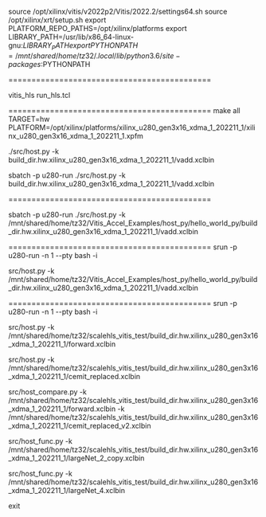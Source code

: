 source /opt/xilinx/vitis/v2022p2/Vitis/2022.2/settings64.sh
source /opt/xilinx/xrt/setup.sh
export PLATFORM_REPO_PATHS=/opt/xilinx/platforms
export LIBRARY_PATH=/usr/lib/x86_64-linux-gnu:$LIBRARY_PATH
export PYTHONPATH=/mnt/shared/home/tz32/.local/lib/python3.6/site-packages:$PYTHONPATH

============================================

vitis_hls run_hls.tcl

============================================
make all TARGET=hw PLATFORM=/opt/xilinx/platforms/xilinx_u280_gen3x16_xdma_1_202211_1/xilinx_u280_gen3x16_xdma_1_202211_1.xpfm


./src/host.py -k build_dir.hw.xilinx_u280_gen3x16_xdma_1_202211_1/vadd.xclbin

sbatch -p u280-run ./src/host.py -k build_dir.hw.xilinx_u280_gen3x16_xdma_1_202211_1/vadd.xclbin

============================================

sbatch -p u280-run ./src/host.py -k /mnt/shared/home/tz32/Vitis_Accel_Examples/host_py/hello_world_py/build_dir.hw.xilinx_u280_gen3x16_xdma_1_202211_1/vadd.xclbin

============================================
srun -p u280-run -n 1 --pty bash -i

src/host.py -k /mnt/shared/home/tz32/Vitis_Accel_Examples/host_py/hello_world_py/build_dir.hw.xilinx_u280_gen3x16_xdma_1_202211_1/vadd.xclbin

============================================
srun -p u280-run -n 1 --pty bash -i

src/host.py -k /mnt/shared/home/tz32/scalehls_vitis_test/build_dir.hw.xilinx_u280_gen3x16_xdma_1_202211_1/forward.xclbin

src/host.py -k /mnt/shared/home/tz32/scalehls_vitis_test/build_dir.hw.xilinx_u280_gen3x16_xdma_1_202211_1/cemit_replaced.xclbin

src/host_compare.py -k /mnt/shared/home/tz32/scalehls_vitis_test/build_dir.hw.xilinx_u280_gen3x16_xdma_1_202211_1/forward.xclbin -k /mnt/shared/home/tz32/scalehls_vitis_test/build_dir.hw.xilinx_u280_gen3x16_xdma_1_202211_1/cemit_replaced_v2.xclbin

src/host_func.py -k /mnt/shared/home/tz32/scalehls_vitis_test/build_dir.hw.xilinx_u280_gen3x16_xdma_1_202211_1/largeNet_2_copy.xclbin

src/host_func.py -k /mnt/shared/home/tz32/scalehls_vitis_test/build_dir.hw.xilinx_u280_gen3x16_xdma_1_202211_1/largeNet_4.xclbin

exit